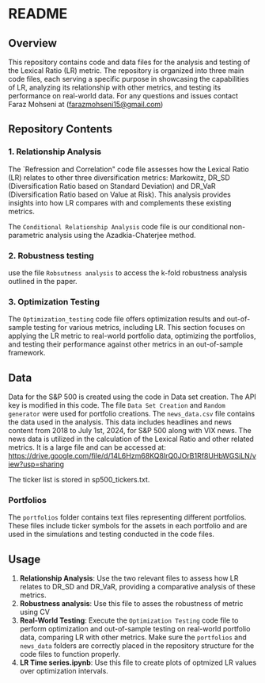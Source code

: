 # README

## Overview

This repository contains code and data files for the analysis and testing of the Lexical Ratio (LR) metric. The repository is organized into three main code files, each serving a specific purpose in showcasing the capabilities of LR, analyzing its relationship with other metrics, and testing its performance on real-world data. For any questions and issues contact Faraz Mohseni at (farazmohseni15@gmail.com)

## Repository Contents


### 1. Relationship Analysis
The `Refression and Correlation" code file assesses how the Lexical Ratio (LR) relates to other three diversification metrics: Markowitz, DR_SD (Diversification Ratio based on Standard Deviation) and DR_VaR (Diversification Ratio based on Value at Risk). This analysis provides insights into how LR compares with and complements these existing metrics.

The `Conditional Relationship Analysis` code file is our conditional non-parametric analysis using the Azadkia-Chaterjee method.
### 2. Robustness testing
use the file `Robsutness analysis` to access the k-fold robustness analysis outlined in the paper.
### 3. Optimization Testing
The `Optimization_testing` code file offers optimization results and out-of-sample testing for various metrics, including LR. This section focuses on applying the LR metric to real-world portfolio data, optimizing the portfolios, and testing their performance against other metrics in an out-of-sample framework.

## Data
Data for the S&P 500 is created using the code in Data set creation. The API key is modified in this code. The file `Data Set Creation` and `Random generator` were used for portfolio creations.
The `news_data.csv` file contains the data used in the analysis. This data includes headlines and news content from 2018 to July 1st, 2024, for S&P 500 along with VIX news. The news data is utilized in the calculation of the Lexical Ratio and other related metrics. It is a large file and can be accessed at: https://drive.google.com/file/d/14L6Hzm68KQ8IrQ0JOrB1Rf8UHbWGSiLN/view?usp=sharing

The ticker list is stored in sp500_tickers.txt.
### Portfolios
The `portfolios` folder contains text files representing different portfolios. These files include ticker symbols for the assets in each portfolio and are used in the simulations and testing conducted in the code files.


## Usage
1. **Relationship Analysis**: Use the two relevant files to assess how LR relates to DR_SD and DR_VaR, providing a comparative analysis of these metrics.
2. **Robustness analysis**: Use this file to asses the robustness of metric using CV
3. **Real-World Testing**: Execute the `Optimization Testing` code file to perform optimization and out-of-sample testing on real-world portfolio data, comparing LR with other metrics.
Make sure the `portfolios` and `news_data` folders are correctly placed in the repository structure for the code files to function properly.
4. **LR Time series.ipynb**: Use this file to create plots of optmized LR values over optimization intervals.
